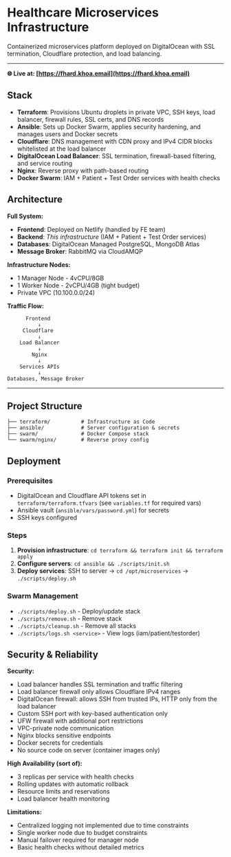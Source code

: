 # Healthcare Microservices Infrastructure

Containerized microservices platform deployed on DigitalOcean with SSL termination, Cloudflare protection, and load balancing.

---

**🌐 Live at: [https://fhard.khoa.email](https://fhard.khoa.email)**

## Stack

* **Terraform**: Provisions Ubuntu droplets in private VPC, SSH keys, load balancer, firewall rules, SSL certs, and DNS records
* **Ansible**: Sets up Docker Swarm, applies security hardening, and manages users and Docker secrets
* **Cloudflare**: DNS management with CDN proxy and IPv4 CIDR blocks whitelisted at the load balancer
* **DigitalOcean Load Balancer**: SSL termination, firewall-based filtering, and service routing
* **Nginx**: Reverse proxy with path-based routing
* **Docker Swarm**: IAM + Patient + Test Order services with health checks

## Architecture

**Full System:**

* **Frontend**: Deployed on Netlify (handled by FE team)
* **Backend**: *This infrastructure* (IAM + Patient + Test Order services)
* **Databases**: DigitalOcean Managed PostgreSQL, MongoDB Atlas
* **Message Broker**: RabbitMQ via CloudAMQP

**Infrastructure Nodes:**
- 1 Manager Node - 4vCPU/8GB
- 1 Worker Node - 2vCPU/4GB (tight budget)
- Private VPC (10.100.0.0/24)

**Traffic Flow:**

```
      Frontend
          ↓
     Cloudflare
          ↓
    Load Balancer
          ↓
        Nginx
          ↓
    Services APIs
          ↓
Databases, Message Broker
```

---

## Project Structure

```
├── terraform/          # Infrastructure as Code
├── ansible/            # Server configuration & secrets
├── swarm/              # Docker Compose stack
└── swarm/nginx/        # Reverse proxy config
```

## Deployment

### Prerequisites

* DigitalOcean and Cloudflare API tokens set in `terraform/terraform.tfvars` (see `variables.tf` for required vars)
* Ansible vault (`ansible/vars/password.yml`) for secrets
* SSH keys configured

### Steps

1. **Provision infrastructure**: `cd terraform && terraform init && terraform apply`
2. **Configure servers**: `cd ansible && ./scripts/init.sh`
3. **Deploy services**: SSH to server → `cd /opt/microservices` → `./scripts/deploy.sh`

### Swarm Management

* `./scripts/deploy.sh` - Deploy/update stack
* `./scripts/remove.sh` - Remove stack
* `./scripts/cleanup.sh` - Remove all stacks
* `./scripts/logs.sh <service>` - View logs (iam/patient/testorder)

## Security & Reliability

**Security:**

* Load balancer handles SSL termination and traffic filtering
* Load balancer firewall only allows Cloudflare IPv4 ranges
* DigitalOcean firewall: allows SSH from trusted IPs, HTTP only from the load balancer
* Custom SSH port with key-based authentication only
* UFW firewall with additional port restrictions
* VPC-private node communication
* Nginx blocks sensitive endpoints
* Docker secrets for credentials
* No source code on server (container images only)

**High Availability (sort of):**

* 3 replicas per service with health checks
* Rolling updates with automatic rollback
* Resource limits and reservations
* Load balancer health monitoring

**Limitations:**
* Centralized logging not implemented due to time constraints
* Single worker node due to budget constraints
* Manual failover required for manager node
* Basic health checks without detailed metrics
